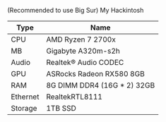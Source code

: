 (Recommended to use Big Sur)
My Hackintosh

| Type                 | Name                              |
|----------------------|-----------------------------------|
| CPU                  | AMD Ryzen 7 2700x                 |
| MB                   | Gigabyte A320m-s2h                |
| Audio                | Realtek® Audio CODEC              |
| GPU                  | ASRocks Radeon RX580 8GB          |
| RAM                  | 8G DIMM DDR4 (16G * 2) 32GB       |
| Ethernet             | RealtekRTL8111                    |
| Storage              | 1TB SSD                           |

